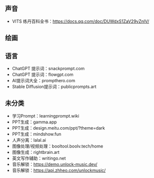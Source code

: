 ## 声音
+ VITS 练丹百科全书：https://docs.qq.com/doc/DUWdxS1ZaV29vZnlV/
## 绘画
## 语言
+ ChatGPT 提示词：snackprompt.com
+ ChatGPT 提示词：flowgpt.com
+ AI提示词大全：prompthero.com
+ Stable Diffusion提示词：publicprompts.art
## 未分类
+ 学习Prompt：learningprompt.wiki
+ PPT生成：gamma.app 
+ PPT生成：design.meitu.com/ppt/?theme=dark
+ PPT生成：mindshow.fun
+ 人声分离：lalal.ai
+ 图像处理/视频处理：booltool.boolv.tech/home
+ 图像生成：rightbrain.art
+ 英文写作辅助：writingo.net
+ 音乐解锁：https://demo.unlock-music.dev/
+ 音乐解锁：https://api.zhheo.com/unlockmusic/
